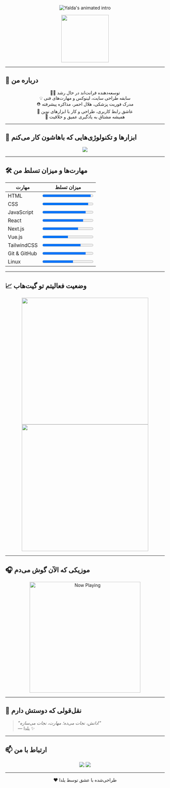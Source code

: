 <!-- 🎬 تایپ متحرک جذاب -->
<p align="center">
  <img src="https://readme-typing-svg.demolab.com?font=Vazirmatn&weight=700&size=28&duration=3000&pause=1000&color=F472B6&center=true&vCenter=true&width=700&lines=سلام!+من+یلدا+هستم+😊;برنامه‌نویس+خلاق+و+چندمهارتی+✨;در+مسیر+فرانت‌اند+با+عشق+به+یادگیری+🧠;سازنده+و+نجات‌دهنده+همزمان+🚑💻" alt="Yalda's animated intro" />
</p>

<!-- 🌀 لودینگ متحرک رنگی -->
<p align="center">
  <img src="https://media.giphy.com/media/hqU2KkjW5bE2v2Z7Q2/giphy.gif" width="150"/>
</p>

---

## 🧬 درباره من

<div align="center">

👩‍💻 توسعه‌دهنده فرانت‌اند در حال رشد  
💡 سابقه طراحی سایت، لینوکس و مهارت‌های فنی  
⛑ مدرک فوریت پزشکی، هلال احمر، مذاکره پیشرفته  
🎨 عاشق رابط کاربری، طراحی و کار با ابزارهای نوین  
🌈 همیشه مشتاق به یادگیری عمیق و خلاقیت

</div>

---

## 🔧 ابزارها و تکنولوژی‌هایی که باهاشون کار می‌کنم

<div align="center">
  <img src="https://skillicons.dev/icons?i=html,css,js,react,nextjs,tailwind,git,github,vscode,linux,figma&theme=dark" />
</div>

---

## 🛠️ مهارت‌ها و میزان تسلط من

<div align="center" style="max-width: 600px;">

| مهارت       | میزان تسلط        |
|-------------|--------------------|
| HTML        | <progress value="95" max="100">95%</progress> |
| CSS         | <progress value="90" max="100">90%</progress> |
| JavaScript  | <progress value="85" max="100">85%</progress> |
| React       | <progress value="80" max="100">80%</progress> |
| Next.js     | <progress value="70" max="100">70%</progress> |
| Vue.js      | <progress value="50" max="100">50%</progress> |
| TailwindCSS | <progress value="75" max="100">75%</progress> |
| Git & GitHub| <progress value="85" max="100">85%</progress> |
| Linux       | <progress value="60" max="100">60%</progress> |

</div>

---

## 📈 وضعیت فعالیتم تو گیت‌هاب

<p align="center">
  <img src="https://github-readme-stats.vercel.app/api?username=YOUR_USERNAME&show_icons=true&theme=tokyonight" width="400"/>
  <img src="https://github-readme-streak-stats.herokuapp.com/?user=YOUR_USERNAME&theme=tokyonight" width="400"/>
</p>

---

## 🎧 موزیکی که الآن گوش می‌دم

<p align="center">
  <img src="https://spotify-now-playing-readme.vercel.app/api/spotify" alt="Now Playing" width="350"/>
</p>

---

## 🌟 نقل‌قولی که دوستش دارم

> *"دانش، نجات می‌ده؛ مهارت، نجات می‌سازه!"*  
> — یلدا ✨

---

## 📫 ارتباط با من

<p align="center">
  <a href="mailto:your.email@example.com"><img src="https://img.shields.io/badge/Email-EA4335?style=for-the-badge&logo=gmail&logoColor=white"/></a>
  <a href="https://linkedin.com/in/your-linkedin"><img src="https://img.shields.io/badge/LinkedIn-0A66C2?style=for-the-badge&logo=linkedin&logoColor=white"/></a>
</p>

---

<p align="center">
  ❤️ طراحی‌شده با عشق توسط یلدا
</p>
